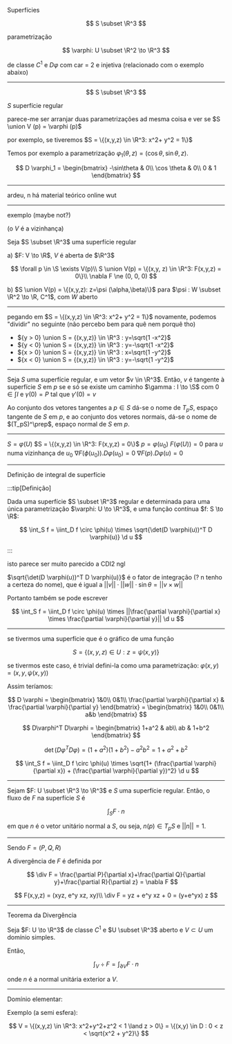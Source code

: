 Superfícies

$$
S \subset \R^3
$$

parametrização

$$
\varphi: U \subset \R^2 \to \R^3
$$

de classe $C^1$ e $D \varphi$ com car = 2 e injetiva (relacionado com o exemplo abaixo)

---

$$
S \subset \R^3
$$

$S$ superfície regular

parece-me ser arranjar duas parametrizações ad mesma coisa e ver se $S \union V (p) = \varphi (p)$

por exemplo, se tiveremos $S = \{(x,y,z) \in \R^3: x^2+ y^2 = 1\}$

Temos por exemplo a parametrização $\varphi_1 (\theta, z) = (\cos \theta, \sin \theta, z)$.

$$
D \varphi_1 = \begin{bmatrix}
-\sin\theta & 0\\
\cos \theta & 0\\
0 & 1
\end{bmatrix}
$$

---

ardeu, n há material teórico online wut

---

exemplo (maybe not?)

(o $V$ é a vizinhança)

Seja $S \subset \R^3$ uma superfície regular

a) $F: V \to \R$, $V$ é aberta de $\R^3$

$$
\forall p \in \S \exists V(p)\\
S \union V(p) = \{(x,y, z) \in \R^3: F(x,y,z) = 0\}\\
\nabla F \ne (0, 0, 0)
$$

b) $S \union V(p) = \{(x,y,z): z=\psi (\alpha,\beta)\}$
para $\psi : W \subset \R^2 \to \R, C^1$, com $W$ aberto

---

pegando em $S = \{(x,y,z) \in \R^3: x^2+ y^2 = 1\}$ novamente, podemos "dividir" no seguinte (não percebo bem para quê nem porquê tho)

- $\{y > 0\} \union S = \{(x,y,z)} \in \R^3 : y=\sqrt{1 -x^2}$
- $\{y < 0\} \union S = \{(x,y,z)} \in \R^3 : y=-\sqrt{1 -x^2}$
- $\{x > 0\} \union S = \{(x,y,z)} \in \R^3 : x=\sqrt{1 -y^2}$
- $\{x < 0\} \union S = \{(x,y,z)} \in \R^3 : y=-\sqrt{1 -y^2}$

---

Seja $S$ uma superfície regular, e um vetor $v \in \R^3$.
Então, $v$ é tangente à superfície $S$ em $p$ se e só se existe um caminho $\gamma : I \to \S$
com $0 \in \int I$ e $\gamma (0) = P$ tal que $\gamma'(0) = v$

Ao conjunto dos vetores tangentes a $p \in S$ dá-se o nome de $T_p S$, espaço tangente de $S$ em $p$, e ao conjunto dos vetores normais, dá-se o nome de $(T_pS)^\prep$, espaço normal de $S$ em $p$.

---

$S = \varphi (U)$
$S = \{(x,y,z) \in \R^3: F(x,y,z) = 0\}$
$p = \varphi (u_0)$
$F(\varphi(U)) = 0$ para $u$ numa vizinhança de $u_0$
$\nabla F (\phi(u_0)) . D\varphi(u_0) = 0$
$\nabla F(p) . D\varphi (u) =0$

---

Definição de integral de superfície

:::tip[Definição]

Dada uma superfície $S \subset \R^3$ regular e determinada para uma única parametrização $\varphi: U \to \R^3$,
e uma função contínua $f: S \to \R$:

$$
\int_S f = \iint_D f \circ \phi(u) \times \sqrt{\det(D \varphi(u))^T D \varphi(u)} \d u
$$

:::

isto parece ser muito parecido a CDI2 ngl

$\sqrt{\det(D \varphi(u))^T D \varphi(u)}$ é o fator de integração (? n tenho a certeza do nome), que é igual a $||v|| \cdot ||w|| \cdot \sin \theta = ||v\times w||$

Portanto também se pode escrever

$$
\int_S f = \iint_D f \circ \phi(u) \times ||\frac{\partial \varphi}{\partial x} \times \frac{\partial \varphi}{\partial y}|| \d u
$$

---

se tivermos uma superfície que é o gráfico de uma função

$$
S = \{(x,y,z) \in U : z = \psi(x,y)\}
$$

se tivermos este caso, é trivial defini-la como uma parametrização: $\varphi(x,y) = (x,y, \psi(x,y))$

Assim teríamos:

$$
D \varphi = \begin{bmatrix}
1&0\\
0&1\\
\frac{\partial \varphi}{\partial x} & \frac{\partial \varphi}{\partial y}
\end{bmatrix} = \begin{bmatrix}
1&0\\
0&1\\
a&b
\end{bmatrix}
$$

$$
D\varphi^T D\varphi = \begin{bmatrix}
1+a^2 & ab\\
ab & 1+b^2
\end{bmatrix}
$$

$$
\det(D\varphi^T D\varphi) = (1+a^2)(1+b^2) - a^2b^2 = 1+a^2 +b^2
$$

$$
\int_S f = \iint_D f \circ \phi(u) \times \sqrt{1+ (\frac{\partial \varphi}{\partial x}) + (\frac{\partial \varphi}{\partial y})^2} \d u
$$

---

Sejam $F: U \subset \R^3 \to \R^3$ e $S$ uma superfície regular.
Então, o fluxo de $F$ na superfície $S$ é

$$
\int_S F\cdot n
$$

em que $n$ é o vetor unitário normal a $S$, ou seja, $n(p) \in T_p S$ e $||n|| = 1$.

---

Sendo $F=(P,Q,R)$

A divergência de $F$ é definida por

$$
\div F = \frac{\partial P}{\partial x}+\frac{\partial Q}{\partial y}+\frac{\partial R}{\partial z} = \nabla F
$$

$$
F(x,y,z) = (xyz, e^y xz, xy)\\
\div F = yz + e^y xz + 0 = (y+e^yx) z
$$

---

Teorema da Divergência

Seja $F: U \to \R^3$ de classe $C^1$ e $U \subset \R^3$ aberto e $V \subset U$ um domínio simples.

Então,

$$
\int_V \div F = \int_{\partial V} F\cdot n
$$

onde $n$ é a normal unitária exterior a $V$.

---

Domínio elementar:

Exemplo (a semi esfera):

$$
V = \{(x,y,z) \in \R^3: x^2+y^2+z^2 < 1 \land z > 0\} = \{(x,y) \in D : 0 < z < \sqrt{x^2 + y^2}\}
$$
